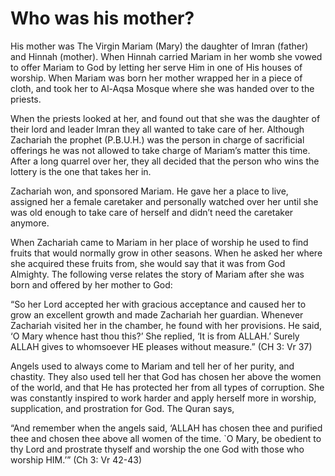 Who was his mother?
===================

His mother was The Virgin Mariam (Mary) the daughter of Imran (father)
and Hinnah (mother). When Hinnah carried Mariam in her womb she vowed to
offer Mariam to God by letting her serve Him in one of His houses of
worship. When Mariam was born her mother wrapped her in a piece of
cloth, and took her to Al-Aqsa Mosque where she was handed over to the
priests.

When the priests looked at her, and found out that she was the daughter
of their lord and leader Imran they all wanted to take care of her.
Although Zachariah the prophet (P.B.U.H.) was the person in charge of
sacrificial offerings he was not allowed to take charge of Mariam’s
matter this time. After a long quarrel over her, they all decided that
the person who wins the lottery is the one that takes her in.

Zachariah won, and sponsored Mariam. He gave her a place to live,
assigned her a female caretaker and personally watched over her until
she was old enough to take care of herself and didn’t need the caretaker
anymore.

When Zachariah came to Mariam in her place of worship he used to find
fruits that would normally grow in other seasons. When he asked her
where she acquired these fruits from, she would say that it was from God
Almighty. The following verse relates the story of Mariam after she was
born and offered by her mother to God:

“So her Lord accepted her with gracious acceptance and caused her to
grow an excellent growth and made Zachariah her guardian. Whenever
Zachariah visited her in the chamber, he found with her provisions. He
said, ‘O Mary whence hast thou this?’ She replied, ‘It is from ALLAH.’
Surely ALLAH gives to whomsoever HE pleases without measure.” (CH 3: Vr
37)

Angels used to always come to Mariam and tell her of her purity, and
chastity. They also used tell her that God has chosen her above the
women of the world, and that He has protected her from all types of
corruption. She was constantly inspired to work harder and apply herself
more in worship, supplication, and prostration for God. The Quran says,

“And remember when the angels said, ‘ALLAH has chosen thee and purified
thee and chosen thee above all women of the time. \`O Mary, be obedient
to thy Lord and prostrate thyself and worship the one God with those who
worship HIM.’” (Ch 3: Vr 42-43)


